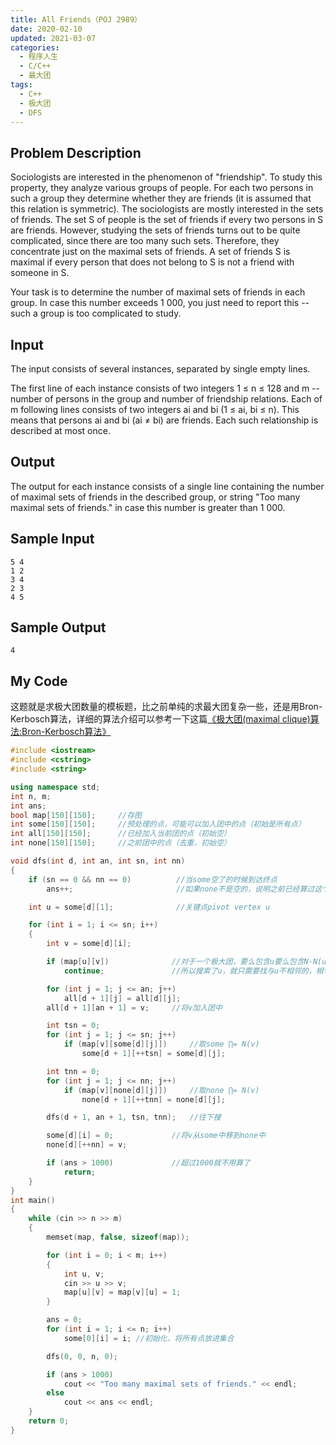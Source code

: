 ```yaml
---
title: All Friends（POJ 2989）
date: 2020-02-10
updated: 2021-03-07
categories:
  - 程序人生
  - C/C++
  - 最大团
tags:
  - C++
  - 极大团
  - DFS
---
```


## Problem Description 

Sociologists are interested in the phenomenon of "friendship". To study this property, they analyze various groups of people. For each two persons in such a group they determine whether they are friends (it is assumed that this relation is symmetric). The sociologists are mostly interested in the sets of friends. The set S of people is the set of friends if every two persons in S are friends. However, studying the sets of friends turns out to be quite complicated, since there are too many such sets. Therefore, they concentrate just on the maximal sets of friends. A set of friends S is maximal if every person that does not belong to S is not a friend with someone in S.

Your task is to determine the number of maximal sets of friends in each group. In case this number exceeds 1 000, you just need to report this -- such a group is too complicated to study. 

## Input 

The input consists of several instances, separated by single empty lines.

The first line of each instance consists of two integers 1 ≤ n ≤ 128 and m -- number of persons in the group and number of friendship relations. Each of m following lines consists of two integers ai and bi (1 ≤ ai, bi ≤ n). This means that persons ai and bi (ai ≠ bi) are friends. Each such relationship is described at most once. 

## Output 

The output for each instance consists of a single line containing the number of maximal sets of friends in the described group, or string "Too many maximal sets of friends." in case this number is greater than 1 000. 

## Sample Input 

```
5 4
1 2
3 4
2 3
4 5
```

## Sample Output 

```
4
```

## My Code

<p>这题就是求极大团数量的模板题，比之前单纯的求最大团复杂一些，还是用Bron-Kerbosch算法，详细的算法介绍可以参考一下这篇<a href="https://www.jianshu.com/p/437bd6936dad">《极大团(maximal clique)算法:Bron-Kerbosch算法》</a></p>

```cpp
#include <iostream>
#include <cstring>
#include <string>

using namespace std;
int n, m;
int ans;
bool map[150][150];     //存图
int some[150][150];     //预处理的点，可能可以加入团中的点（初始是所有点）
int all[150][150];      //已经加入当前团的点（初始空）
int none[150][150];     //之前团中的点（去重，初始空）

void dfs(int d, int an, int sn, int nn)
{
    if (sn == 0 && nn == 0)          //当some空了的时候到达终点
        ans++;                       //如果none不是空的，说明之前已经算过这个极大团

    int u = some[d][1];              //关键点pivot vertex u

    for (int i = 1; i <= sn; i++)
    {
        int v = some[d][i];

        if (map[u][v])              //对于一个极大团，要么包含u要么包含N-N(u)（即与u不相邻的）
            continue;               //所以搜索了u，就只需要找与u不相邻的，相邻的都已经和u一起搜索过了

        for (int j = 1; j <= an; j++)
            all[d + 1][j] = all[d][j];
        all[d + 1][an + 1] = v;     //将v加入团中

        int tsn = 0;
        for (int j = 1; j <= sn; j++)
            if (map[v][some[d][j]])     //取some ⋂= N(v)
                some[d + 1][++tsn] = some[d][j];

        int tnn = 0;
        for (int j = 1; j <= nn; j++)
            if (map[v][none[d][j]])     //取none ⋂= N(v)
                none[d + 1][++tnn] = none[d][j];

        dfs(d + 1, an + 1, tsn, tnn);   //往下搜

        some[d][i] = 0;             //将v从some中移到none中
        none[d][++nn] = v;

        if (ans > 1000)             //超过1000就不用算了
            return;
    }
}
int main()
{
    while (cin >> n >> m)
    {
        memset(map, false, sizeof(map));

        for (int i = 0; i < m; i++)
        {
            int u, v;
            cin >> u >> v;
            map[u][v] = map[v][u] = 1;
        }

        ans = 0;
        for (int i = 1; i <= n; i++)
            some[0][i] = i; //初始化，将所有点放进集合

        dfs(0, 0, n, 0);

        if (ans > 1000)
            cout << "Too many maximal sets of friends." << endl;
        else
            cout << ans << endl;
    }
    return 0;
}
```

